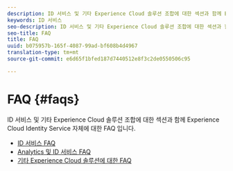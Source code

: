 ```yaml
---
description: ID 서비스 및 기타 Experience Cloud 솔루션 조합에 대한 섹션과 함께 Experience Cloud Identity Service 자체에 대한 FAQ 입니다.
keywords: ID 서비스
seo-description: ID 서비스 및 기타 Experience Cloud 솔루션 조합에 대한 섹션과 함께 Experience Cloud Identity Service 자체에 대한 FAQ 입니다.
seo-title: FAQ
title: FAQ
uuid: b075957b-165f-4087-99ad-bf608b4d4967
translation-type: tm+mt
source-git-commit: e6d65f1bfed187d7440512e8f3c2de0550506c95

---
```



# FAQ {#faqs}

ID 서비스 및 기타 Experience Cloud 솔루션 조합에 대한 섹션과 함께 Experience Cloud Identity Service 자체에 대한 FAQ 입니다.

* [ID 서비스 FAQ](faq.md)
* [Analytics 및 ID 서비스 FAQ](analytics-faq.md)
* [기타 Experience Cloud 솔루션에 대한 FAQ](other-faq.md)
